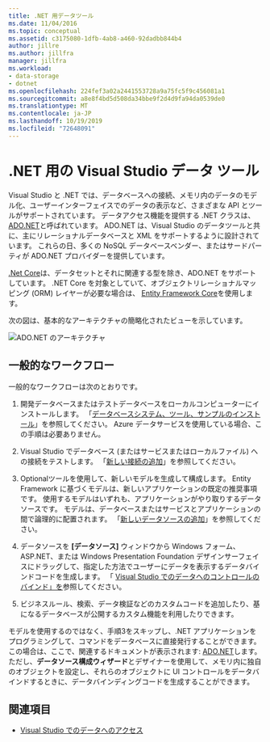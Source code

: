 ```yaml
---
title: .NET 用データツール
ms.date: 11/04/2016
ms.topic: conceptual
ms.assetid: c3175080-1dfb-4ab8-a460-92dadbb844b4
author: jillre
ms.author: jillfra
manager: jillfra
ms.workload:
- data-storage
- dotnet
ms.openlocfilehash: 224fef3a02a2441553728a9a75fc5f9c456081a1
ms.sourcegitcommit: a8e8f4bd5d508da34bbe9f2d4d9fa94da0539de0
ms.translationtype: MT
ms.contentlocale: ja-JP
ms.lasthandoff: 10/19/2019
ms.locfileid: "72648091"
---
```

# <a name="visual-studio-data-tools-for-net"></a>.NET 用の Visual Studio データ ツール

Visual Studio と .NET では、データベースへの接続、メモリ内のデータのモデル化、ユーザーインターフェイスでのデータの表示など、さまざまな API とツールがサポートされています。 データアクセス機能を提供する .NET クラスは、 [ADO.NET](/dotnet/framework/data/adonet/index)と呼ばれています。 ADO.NET は、Visual Studio のデータツールと共に、主にリレーショナルデータベースと XML をサポートするように設計されています。 これらの日、多くの NoSQL データベースベンダー、またはサードパーティが ADO.NET プロバイダーを提供しています。

[.Net Core](/dotnet/core/)は、データセットとそれに関連する型を除き、ADO.NET をサポートしています。 .NET Core を対象としていて、オブジェクトリレーショナルマッピング (ORM) レイヤーが必要な場合は、 [Entity Framework Core](/ef/core/)を使用します。

次の図は、基本的なアーキテクチャの簡略化されたビューを示しています。

![ADO.NET のアーキテクチャ](../data-tools/media/raddata-ado-net-architecture-diagram.png)

## <a name="typical-workflow"></a>一般的なワークフロー

一般的なワークフローは次のとおりです。

1. 開発データベースまたはテストデータベースをローカルコンピューターにインストールします。 「[データベースシステム、ツール、サンプルのインストール](../data-tools/installing-database-systems-tools-and-samples.md)」を参照してください。 Azure データサービスを使用している場合、この手順は必要ありません。

2. Visual Studio でデータベース (またはサービスまたはローカルファイル) への接続をテストします。 「[新しい接続の追加](../data-tools/add-new-connections.md)」を参照してください。

3. Optionalツールを使用して、新しいモデルを生成して構成します。 Entity Framework に基づくモデルは、新しいアプリケーションの既定の推奨事項です。 使用するモデルはいずれも、アプリケーションがやり取りするデータソースです。 モデルは、データベースまたはサービスとアプリケーションの間で論理的に配置されます。 「[新しいデータソースの追加](../data-tools/add-new-data-sources.md)」を参照してください。

4. データソースを **[データソース]** ウィンドウから Windows フォーム、ASP.NET、または Windows Presentation Foundation デザインサーフェイスにドラッグして、指定した方法でユーザーにデータを表示するデータバインドコードを生成します。 「 [Visual Studio でのデータへのコントロールのバインド」を](../data-tools/bind-controls-to-data-in-visual-studio.md)参照してください。

5. ビジネスルール、検索、データ検証などのカスタムコードを追加したり、基になるデータベースが公開するカスタム機能を利用したりできます。

モデルを使用するのではなく、手順3をスキップし、.NET アプリケーションをプログラミングして、コマンドをデータベースに直接発行することができます。 この場合は、ここで、関連するドキュメントが表示されます: [ADO.NET](/dotnet/framework/data/adonet/index)します。 ただし、**データソース構成ウィザード**とデザイナーを使用して、メモリ内に独自のオブジェクトを設定し、それらのオブジェクトに UI コントロールをデータバインドするときに、データバインディングコードを生成することができます。

## <a name="see-also"></a>関連項目

- [Visual Studio でのデータへのアクセス](../data-tools/accessing-data-in-visual-studio.md)